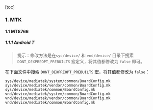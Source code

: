 [toc]

### 1. MTK

#### 1.1 MT8766

##### 1.1.1 Android T

> 提示：修改方法是在`sys/device/` 和 `vnd/device/` 目录下搜索 `DONT_DEXPREOPT_PREBUILTS` 宏定义，将其值都修改为 `false` 即可。

在下面文件中搜索 `DONT_DEXPREOPT_PREBUILTS` 宏，将其值都修改为 `false`：

````
sys/device/mediatek/system/common/BoardConfig.mk
sys/device/mediatek/vendor/common/BoardConfig.mk
sys/device/mediatek/common/BoardConfig.mk
vnd/device/mediatek/system/common/BoardConfig.mk
vnd/device/mediatek/vendor/common/BoardConfig.mk
vnd/device/mediatek/common/BoardConfig.mk
````

